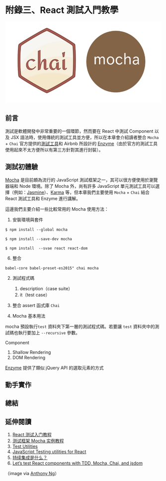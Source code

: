 # 附錄三、React 測試入門教學

![React 測試入門教學](./images/mocha.png)

## 前言
測試是軟體開發中非常重要的一個環節，然而要在 React 中測試 Component 以及 JSX 語法時，使用傳統的測試工具並方便，所以在本章會介紹讀者整合  `Mocha` + `Chai`  官方提供的[測試工具](https://facebook.github.io/react/docs/test-utils.html)和 Airbnb 所設計的 [Enzyme](https://github.com/airbnb/enzyme)（由於官方的測試工具使用起來不太方便所以有第三方針對其進行封裝）。

## 測試初體驗
[Mocha](https://mochajs.org/) 是目前頗為流行的 JavaScript 測試框架之一，其可以很方便使用於瀏覽器端和 Node 環境。除了 Mocha 外，尚有許多 JavaScript 單元測試工具可以選擇（例如：[Jasmine](http://jasmine.github.io/)）、[Karma](http://karma-runner.github.io/1.0/index.html) 等，但本章我們主要使用 `Mocha` + `Chai` 結合 React 測試工具和 Enzyme 進行講解。

這邊我們主要介紹一些比較常用的 Mocha 使用方法：

1. 安裝環境與套件
```
$ npm install --global mocha
```

```
$ npm install --save-dev mocha
```

```
$ npm install  --svae react react-dom
```

6. 整合

```
babel-core babel-preset-es2015" chai mocha
```

2. 測試程式碼
	1. description（case suite）
	2. it（test case）

3. 整合 assert 函式庫 `Chai`

4. Mocha 基本用法

mocha 預設執行`test` 資料夾下第一層的測試程式碼。若要讓 `test` 資料夾中的測試碼也執行要加上 `--recursive` 參數。 

Component
1. Shallow Rendering
2. DOM Rendering

[Enzyme](https://github.com/airbnb/enzyme) 提供了類似 jQuery API 的選取元素的方式

## 動手實作

## 總結

## 延伸閱讀
1. [React 测试入门教程](http://www.ruanyifeng.com/blog/2016/02/react-testing-tutorial.html)
2. [测试框架 Mocha 实例教程](http://www.ruanyifeng.com/blog/2015/12/a-mocha-tutorial-of-examples.html)
3. [Test Utilities](https://facebook.github.io/react/docs/test-utils.html)
4. [JavaScript Testing utilities for React](https://github.com/airbnb/enzyme)
5. [持续集成是什么？](http://www.ruanyifeng.com/blog/2015/09/continuous-integration.html)
6. [Let’s test React components with TDD, Mocha, Chai, and jsdom](https://medium.freecodecamp.com/simple-react-testing-d9e25ec87e2)

（image via [Anthony Ng](https://cdn-images-1.medium.com/max/800/1*CrB6isZN6YXeM1rWmnjxHw.png)）
